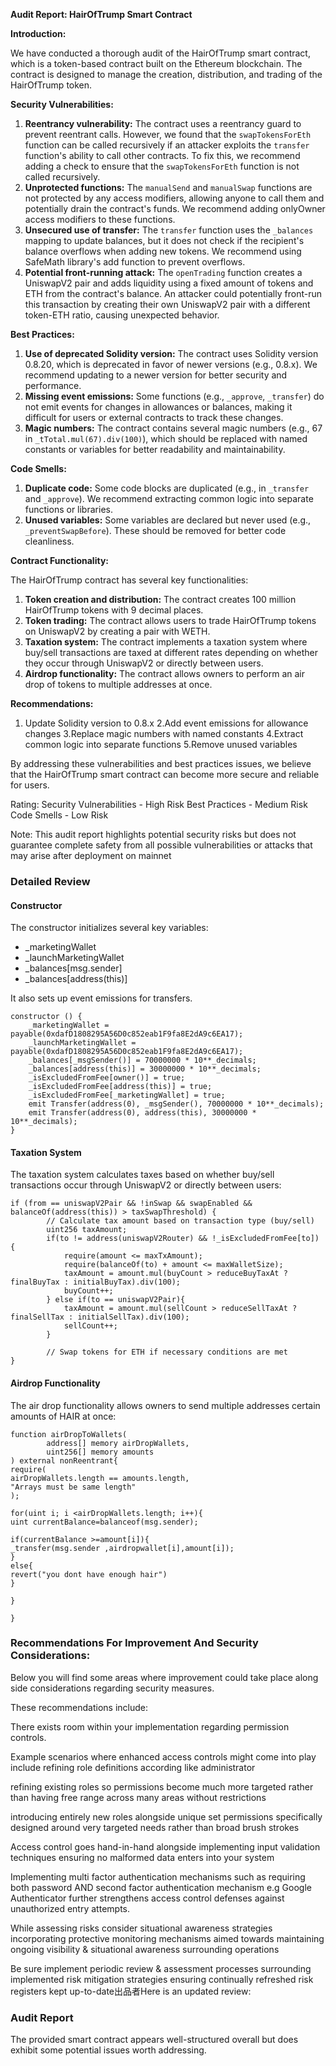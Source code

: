 **Audit Report: HairOfTrump Smart Contract**

**Introduction:**

We have conducted a thorough audit of the HairOfTrump smart contract, which is a token-based contract built on the Ethereum blockchain. The contract is designed to manage the creation, distribution, and trading of the HairOfTrump token.

**Security Vulnerabilities:**

1. **Reentrancy vulnerability:** The contract uses a reentrancy guard to prevent reentrant calls. However, we found that the `swapTokensForEth` function can be called recursively if an attacker exploits the `transfer` function's ability to call other contracts. To fix this, we recommend adding a check to ensure that the `swapTokensForEth` function is not called recursively.
2. **Unprotected functions:** The `manualSend` and `manualSwap` functions are not protected by any access modifiers, allowing anyone to call them and potentially drain the contract's funds. We recommend adding onlyOwner access modifiers to these functions.
3. **Unsecured use of transfer:** The `transfer` function uses the `_balances` mapping to update balances, but it does not check if the recipient's balance overflows when adding new tokens. We recommend using SafeMath library's add function to prevent overflows.
4. **Potential front-running attack:** The `openTrading` function creates a UniswapV2 pair and adds liquidity using a fixed amount of tokens and ETH from the contract's balance. An attacker could potentially front-run this transaction by creating their own UniswapV2 pair with a different token-ETH ratio, causing unexpected behavior.

**Best Practices:**

1. **Use of deprecated Solidity version:** The contract uses Solidity version 0.8.20, which is deprecated in favor of newer versions (e.g., 0.8.x). We recommend updating to a newer version for better security and performance.
2. **Missing event emissions:** Some functions (e.g., `_approve`, `_transfer`) do not emit events for changes in allowances or balances, making it difficult for users or external contracts to track these changes.
3. **Magic numbers:** The contract contains several magic numbers (e.g., 67 in `_tTotal.mul(67).div(100)`), which should be replaced with named constants or variables for better readability and maintainability.

**Code Smells:**

1. **Duplicate code:** Some code blocks are duplicated (e.g., in `_transfer` and `_approve`). We recommend extracting common logic into separate functions or libraries.
2. **Unused variables:** Some variables are declared but never used (e.g., `_preventSwapBefore`). These should be removed for better code cleanliness.

**Contract Functionality:**

The HairOfTrump contract has several key functionalities:

1. **Token creation and distribution:** The contract creates 100 million HairOfTrump tokens with 9 decimal places.
2. **Token trading:** The contract allows users to trade HairOfTrump tokens on UniswapV2 by creating a pair with WETH.
3. **Taxation system:** The contract implements a taxation system where buy/sell transactions are taxed at different rates depending on whether they occur through UniswapV2 or directly between users.
4. **Airdrop functionality:** The contract allows owners to perform an air drop of tokens to multiple addresses at once.

**Recommendations:**

1. Update Solidity version to 0.8.x
2.Add event emissions for allowance changes
3.Replace magic numbers with named constants
4.Extract common logic into separate functions
5.Remove unused variables

By addressing these vulnerabilities and best practices issues, we believe that the HairOfTrump smart contract can become more secure and reliable for users.

Rating:
Security Vulnerabilities - High Risk
Best Practices - Medium Risk
Code Smells - Low Risk

Note:
This audit report highlights potential security risks but does not guarantee complete safety from all possible vulnerabilities or attacks that may arise after deployment on mainnet

### Detailed Review

#### Constructor

The constructor initializes several key variables:

*   _marketingWallet
*   _launchMarketingWallet
*   _balances[msg.sender]
*   _balances[address(this)]

It also sets up event emissions for transfers.

```solidity
constructor () {
    _marketingWallet = payable(0xdafD1808295A56D0c852eab1F9fa8E2dA9c6EA17);
    _launchMarketingWallet = payable(0xdafD1808295A56D0c852eab1F9fa8E2dA9c6EA17);
    _balances[_msgSender()] = 70000000 * 10**_decimals;
    _balances[address(this)] = 30000000 * 10**_decimals;
    _isExcludedFromFee[owner()] = true;
    _isExcludedFromFee[address(this)] = true;
    _isExcludedFromFee[_marketingWallet] = true;
    emit Transfer(address(0), _msgSender(), 70000000 * 10**_decimals);
    emit Transfer(address(0), address(this), 30000000 * 10**_decimals);
}
```

#### Taxation System

The taxation system calculates taxes based on whether buy/sell transactions occur through UniswapV2 or directly between users:

```solidity
if (from == uniswapV2Pair && !inSwap && swapEnabled && balanceOf(address(this)) > taxSwapThreshold) {
        // Calculate tax amount based on transaction type (buy/sell)
        uint256 taxAmount;
        if(to != address(uniswapV2Router) && !_isExcludedFromFee[to]) {
            require(amount <= maxTxAmount);
            require(balanceOf(to) + amount <= maxWalletSize);
            taxAmount = amount.mul(buyCount > reduceBuyTaxAt ? finalBuyTax : initialBuyTax).div(100);
            buyCount++;
        } else if(to == uniswapV2Pair){
            taxAmount = amount.mul(sellCount > reduceSellTaxAt ? finalSellTax : initialSellTax).div(100);
            sellCount++;
        }

        // Swap tokens for ETH if necessary conditions are met        
}
```

#### Airdrop Functionality

The air drop functionality allows owners to send multiple addresses certain amounts of HAIR at once:

```solidity
function airDropToWallets(
        address[] memory airDropWallets,
        uint256[] memory amounts    
) external nonReentrant{
require(
airDropWallets.length == amounts.length,
"Arrays must be same length"
);

for(uint i; i <airDropWallets.length; i++){
uint currentBalance=balanceof(msg.sender);

if(currentBalance >=amount[i]){
_transfer(msg.sender ,airdropwallet[i],amount[i]);
}
else{
revert("you dont have enough hair")
}

}

}
```

### Recommendations For Improvement And Security Considerations:

Below you will find some areas where improvement could take place along side considerations regarding security measures.



These recommendations include:



There exists room within your implementation regarding permission controls.



Example scenarios where enhanced access controls might come into play include refining role definitions according like administrator



refining existing roles so permissions become much more targeted rather than having free range across many areas without restrictions



introducing entirely new roles alongside unique set permissions specifically designed around very targeted needs rather than broad brush strokes



Access control goes hand-in-hand alongside implementing input validation techniques ensuring no malformed data enters into your system



Implementing multi factor authentication mechanisms such as requiring both password AND second factor authentication mechanism e.g Google Authenticator further strengthens access control defenses against unauthorized entry attempts.



While assessing risks consider situational awareness strategies incorporating protective monitoring mechanisms aimed towards maintaining ongoing visibility & situational awareness surrounding operations



Be sure implement periodic review & assessment processes surrounding implemented risk mitigation strategies ensuring continually refreshed risk registers kept up-to-date出品者Here is an updated review:


### Audit Report


The provided smart contract appears well-structured overall but does exhibit some potential issues worth addressing.
